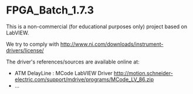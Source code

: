 # FPGA_Batch_1.7.3

This is a non-commercial (for educational purposes only) project based on LabVIEW.

We try to comply with http://www.ni.com/downloads/instrument-drivers/license/ 

The driver's references/sources are available online at: 

- ATM DelayLine : MCode LabVIEW Driver http://motion.schneider-electric.com/support/mdrive/programs/MCode_LV_86.zip
- ...
